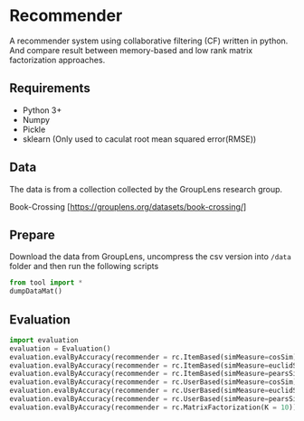 # Recommender
A recommender system using collaborative filtering (CF) written in python. And compare result between memory-based and low rank matrix factorization approaches.

## Requirements
* Python 3+
* Numpy
* Pickle
* sklearn (Only used to caculat root mean squared error(RMSE))

## Data
The data is from a collection collected by the GroupLens research group.

Book-Crossing [https://grouplens.org/datasets/book-crossing/]

## Prepare
Download the data from GroupLens, uncompress the csv version into `/data` folder and then run the following scripts
```python
from tool import *
dumpDataMat()
```
## Evaluation
```python
import evaluation
evaluation = Evaluation()
evaluation.evalByAccuracy(recommender = rc.ItemBased(simMeasure=cosSim))
evaluation.evalByAccuracy(recommender = rc.ItemBased(simMeasure=euclidSim))
evaluation.evalByAccuracy(recommender = rc.ItemBased(simMeasure=pearsSim))
evaluation.evalByAccuracy(recommender = rc.UserBased(simMeasure=cosSim))
evaluation.evalByAccuracy(recommender = rc.UserBased(simMeasure=euclidSim))
evaluation.evalByAccuracy(recommender = rc.UserBased(simMeasure=pearsSim))
evaluation.evalByAccuracy(recommender = rc.MatrixFactorization(K = 10))
